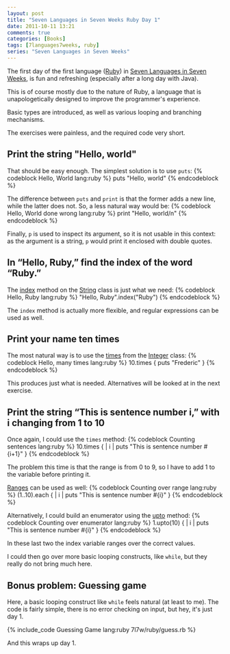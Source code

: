 ```yaml
---
layout: post
title: "Seven Languages in Seven Weeks Ruby Day 1"
date: 2011-10-11 13:21
comments: true
categories: [Books]
tags: [7languages7weeks, ruby]
series: "Seven Languages in Seven Weeks"
---
```

The first day of the first language ([Ruby](http://www.ruby-lang.org/)) in [Seven Languages in Seven Weeks](http://pragprog.com/book/btlang/seven-languages-in-seven-weeks), is fun and refreshing (especially after a long day with Java).
<!--more-->
This is of course mostly due to the nature of Ruby, a language that is unapologetically designed to improve the programmer's experience.

Basic types are introduced, as well as various looping and branching mechanisms.

The exercises were painless, and the required code very short.

Print the string "Hello, world"
-------------------------------
That should be easy enough. The simplest solution is to use `puts`:
{% codeblock Hello, World lang:ruby %}
puts "Hello, world"
{% endcodeblock %}

The difference between `puts` and `print` is that the former adds a new line, while the latter does not. So, a less natural way would be:
{% codeblock Hello, World done wrong lang:ruby %}
print "Hello, world/n"
{% endcodeblock %}

Finally, `p` is used to inspect its argument, so it is not usable in this context: as the argument is a string, `p` would print it enclosed with double quotes.

In “Hello, Ruby,” find the index of the word “Ruby.”
----------------------------------------------------
The [index](http://www.ruby-doc.org/core-1.9.2/String.html#method-i-index) method on the [String](http://www.ruby-doc.org/core-1.9.2/String.html) class is just what we need:
{% codeblock Hello, Ruby lang:ruby %}
"Hello, Ruby".index("Ruby")
{% endcodeblock %}

The `index` method is actually more flexible, and regular expressions can be used as well.

Print your name ten times
-------------------------
The most natural way is to use the [times](http://www.ruby-doc.org/core-1.9.2/Integer.html#method-i-times) from the [Integer](http://www.ruby-doc.org/core-1.9.2/Integer.html) class:
{% codeblock Hello, many times lang:ruby %}
10.times { puts "Frederic" }
{% endcodeblock %}

This produces just what is needed. Alternatives will be looked at in the next exercise.

Print the string “This is sentence number i,” with i changing from 1 to 10
--------------------------------------------------------------------------
Once again, I could use the `times` method:
{% codeblock Counting sentences lang:ruby %}
10.times { | i | puts "This is sentence number #{i+1}" }
{% endcodeblock %}

The problem this time is that the range is from 0 to 9, so I have to add 1 to the variable before printing it.

[Ranges](http://www.ruby-doc.org/core-1.9.2/Range.html) can be used as well:
{% codeblock Counting over range lang:ruby %}
(1..10).each { | i | puts "This is sentence number #{i}" }
{% endcodeblock %}

Alternatively, I could build an enumerator using the [upto](http://www.ruby-doc.org/core-1.9.2/Integer.html#method-i-upto) method:
{% codeblock Counting over enumerator lang:ruby %}
1.upto(10) { | i | puts "This is sentence number #{i}" }
{% endcodeblock %}

In these last two the index variable ranges over the correct values.

I could then go over more basic looping constructs, like `while`, but they really do not bring much here.

Bonus problem: Guessing game
----------------------------
Here, a basic looping construct like `while` feels natural (at least to me). The code is fairly simple, there is no error checking on input, but hey, it's just day 1.

{% include_code Guessing Game lang:ruby 7l7w/ruby/guess.rb %}

And this wraps up day 1.
